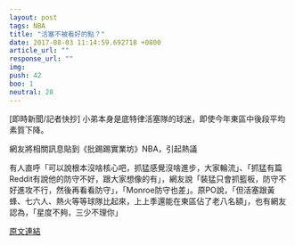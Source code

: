 ```yaml
---
layout: post
tags: NBA
title: "活塞不被看好的點？"
date: 2017-08-03 11:14:59.692718 +0800
article_url: ""
response_url: ""
img: 
push: 42
boo: 1
neutral: 28
---
```


[即時新聞/記者快抄] 小弟本身是底特律活塞隊的球迷，即使今年東區中後段平均素質下降。

網友將相關訊息貼到《批踢踢實業坊》NBA，引起熱議

有人直呼「可以說根本沒啥核心吧，抓猛感覺沒啥進步，大家輪流」、「抓猛有篇Reddit有說他的防守不好，跟大家想像的有」，網友說「裝猛只會抓籃板，防守不好進攻不行，然後再看看防守」，「Monroe防守也差」。原PO說，「但活塞跟黃蜂、七六人、熱火等等球隊比起來，上上季還能在東區佔了老八名額」，也有網友認為，「星度不夠，三少不理你」

<a href = "https://www.ptt.cc/bbs/NBA/M.1501661260.A.32D.html">原文連結</a>

